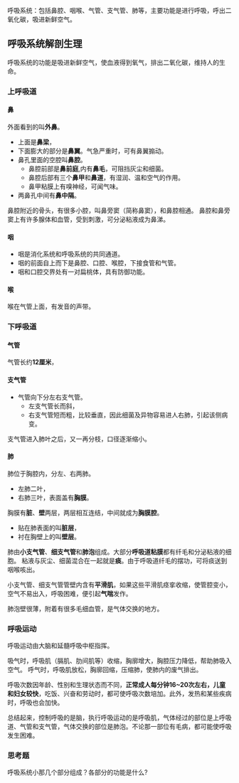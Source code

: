 呼吸系统：包括鼻腔、咽喉、气管、支气管、肺等，主要功能是进行呼吸，呼出二氧化碳，吸进新鲜空气。

## 呼吸系统解剖生理
呼吸系统的功能是吸进新鲜空气，使血液得到氧气，排出二氧化碳，维持人的生命。

### 上呼吸道
#### 鼻

外面看到的叫**外鼻**。

- 上面是**鼻梁**，
- 下面膨大的部分是**鼻翼**。气急严重时，可有鼻翼搧动。
- 鼻孔里面的空腔叫**鼻腔**。
	- 鼻腔前部是**鼻前庭**,内有**鼻毛**，可阻挡灰尘和细菌。
	- 鼻腔后部有三个**鼻甲**和**鼻道**，有湿润、温和空气的作用。
	- 鼻甲粘膜上有嗅神经，可闻气味。
- 两鼻孔中间有**鼻中隔**。


鼻腔附近的骨头，有很多小腔，叫鼻旁窦（简称鼻窦），和鼻腔相通。
鼻腔和鼻旁窦上有许多腺体和血管，受到刺激，可分泌粘液成为鼻涕。

#### 咽

- 咽是消化系统和呼吸系统的共同通道。
- 咽的前面自上而下是鼻腔、口腔、喉腔，下接食管和气管。
- 咽和口腔交界处有一对扁桃体，具有防御功能。
#### 喉

喉在气管上面，有发音的声带。

### 下呼吸道

#### 气管

气管长约**12厘米**，


#### 支气管

- 气管向下分左右支气管。
	- 左支气管长而斜，
	- 右支气管短而粗，比较垂直，因此细菌及异物容易进人右肺，引起该侧病变。

支气管进入肺叶之后，又一再分枝，口径逐渐缩小。

####  肺

肺位于胸腔内，分左、右两肺。
- 左肺二叶，
- 右肺三叶，表面盖有**胸膜**。

胸膜有**脏**、**壁**两层，两层相互连结，中间就成为**胸膜腔**。
- 贴在肺表面的叫**脏层**，
- 衬在胸壁上的叫**壁层**。

肺由**小支气管**、**细支气管**和**肺泡**组成。大部分**呼吸道粘膜**都有纤毛和分泌粘液的细胞。
粘液与灰尘、细菌混合在一起就是**痰**。由于呼吸道纤毛的摆功，可将痰送到咽喉咳出。

小支气管、细支气管管壁内含有**平滑肌**，如果这些平滑肌痉挛收缩，使管腔变小，空气不易出入，呼吸困难，便引起**气喘**发作。

肺泡壁很薄，附着有很多毛细血管，是气体交换的地方。


### 呼吸运动

呼吸运动由大脑和延髓呼吸中枢指挥。

吸气时，呼吸肌（膈肌、肋间肌等）收缩，胸廓增大，胸腔压力降低，帮助肺吸入空气。
呼气时，呼吸肌放松，胸廓回缩，压缩肺，使肺内的废气排出。

呼吸次数因年龄、性别和生理状态而不同，**正常成人每分钟16~20次左右，儿童和妇女较快**，吃饭、兴奋和劳动时，都可使呼吸次数培加。此外，发热和某些疾病时，呼吸也会加快。

总结起来，控制呼吸的是脑，执行呼吸运动的是呼吸肌，气体经过的部位是上呼吸道、气管和支气管，气体交换的部位是肺泡。不论那一部位有毛病，都可能使呼吸发生困难。

### 思考题

呼吸系统小那几个部分组成？各部分的功能是什么?


